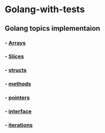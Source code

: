 # Golang-with-tests
## Golang topics implementaion
### - [Arrays](code/Arrays)
### - [Slices](code/Slices)
### - [structs](code/structs)
### - [methods](code/methods)
### - [pointers](code/pointers)
### - [interface](code/interface)
### - [iterations](code/iterations)
